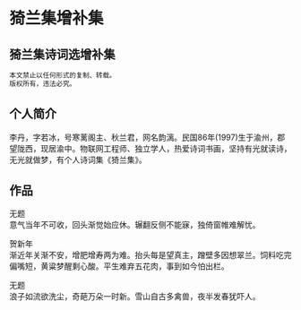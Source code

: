 # 猗兰集增补集

## 猗兰集诗词选增补集

```bash
本文禁止以任何形式的复制、转载。  
版权所有，违法必究。
```

## 个人简介

李丹，字若冰，号寒蓠阁主、秋兰君，网名韵漓。民国86年\(1997\)生于渝州，郡望陇西，现居渝中。物联网工程师、独立学人，热爱诗词书画，坚持有光就读诗，无光就做梦，有个人诗词集《猗兰集》。

## 作品

无题  
意气当年不可收，回头渐觉始应休。辗翻反侧不能寐，独倚窗帷难解忧。

贺新年  
渐近年关渐不安，增肥增寿两为难。抬头每是望真主，蹭壁多因想翠兰。饲料吃完偏嘴短，黄粱梦醒剩心酸。平生难弃五花肉，事到如今怕出栏。

无题  
浪子如流欲洗尘，奇葩万朵一时新。雪山自古多禽兽，夜半发春犹吓人。

